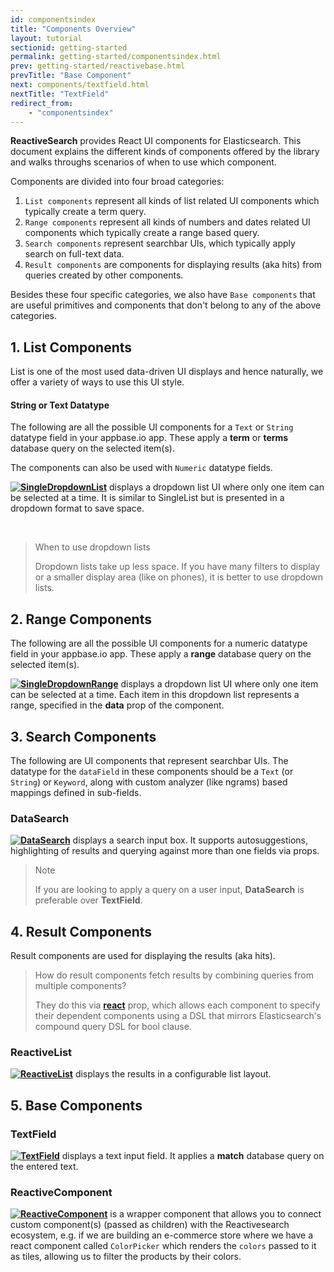 ```yaml
---
id: componentsindex
title: "Components Overview"
layout: tutorial
sectionid: getting-started
permalink: getting-started/componentsindex.html
prev: getting-started/reactivebase.html
prevTitle: "Base Component"
next: components/textfield.html
nextTitle: "TextField"
redirect_from:
    - "componentsindex"
---
```


**ReactiveSearch** provides React UI components for Elasticsearch. This document explains the different kinds of components offered by the library and walks throughs scenarios of when to use which component.

Components are divided into four broad categories:  
1. `List components` represent all kinds of list related UI components which typically create a term query.
2. `Range components` represent all kinds of numbers and dates related UI components which typically create a range based query.
3. `Search components` represent searchbar UIs, which typically apply search on full-text data.
4. `Result components` are components for displaying results (aka hits) from queries created by other components.

Besides these four specific categories, we also have `Base components` that are useful primitives and components that don't belong to any of the above categories.

## 1. List Components

List is one of the most used data-driven UI displays and hence naturally, we offer a variety of ways to use this UI style.

#### String or Text Datatype

The following are all the possible UI components for a `Text` or `String` datatype field in your appbase.io app. These apply a **term** or **terms** database query on the selected item(s).

The components can also be used with `Numeric` datatype fields.

<p>
<img src="https://imgur.com/a1be47e.png" style="float:left">

**[SingleDropdownList](/components/singledropdownlist.html)** displays a dropdown list UI where only one item can be selected at a time. It is similar to SingleList but is presented in a dropdown format to save space.
</p>
<br>

> When to use dropdown lists
>
> Dropdown lists take up less space. If you have many filters to display or a smaller display area (like on phones), it is better to use dropdown lists.

## 2. Range Components

The following are all the possible UI components for a numeric datatype field in your appbase.io app. These apply a **range** database query on the selected item(s).

<p>
<img src="https://imgur.com/2xxBIUg.png" style="float:left">

**[SingleDropdownRange](/components/singledropdownrange.html)** displays a dropdown list UI where only one item can be selected at a time. Each item in this dropdown list represents a range, specified in the **data** prop of the component.
</p>

## 3. Search Components

The following are UI components that represent searchbar UIs. The datatype for the `dataField` in these components should be a `Text` (or `String`) or `Keyword`, along with custom analyzer (like ngrams) based mappings defined in sub-fields.

### DataSearch

<p>
<img src="https://imgur.com/kbnVVkZ.png" style="float:left">

**[DataSearch](/components/datasearch.html)** displays a search input box. It supports autosuggestions, highlighting of results and querying against more than one fields via props.
</p>

> <i class="fa fa-info-circle"></i> Note
>
> If you are looking to apply a query on a user input, **DataSearch** is preferable over **TextField**.

## 4. Result Components

Result components are used for displaying the results (aka hits).

> How do result components fetch results by combining queries from multiple components?
>
> They do this via [**react**](https://opensource.appbase.io/reactive-manual/advanced/react.html) prop, which allows each component to specify their dependent components using a DSL that mirrors Elasticsearch's compound query DSL for bool clause.

### ReactiveList

<p>
<img src="https://imgur.com/PCBwK7t.png" style="float:left">

**[ReactiveList](/components/reactivelist.html)** displays the results in a configurable list layout.
</p>

## 5. Base Components

### TextField

<p>
<img src="https://imgur.com/PgOi2QY.png" style="float:left">

**[TextField](/components/textfield.html)** displays a text input field. It applies a **match** database query on the entered text.
</p>


### ReactiveComponent

<p>
<img src="https://imgur.com/QgjzJv5.png" style="float:left">

**[ReactiveComponent](/advanced/reactivecomponent.html)** is a wrapper component that allows you to connect custom component(s) (passed as children) with the Reactivesearch ecosystem, e.g. if we are building an e-commerce store where we have a react component called `ColorPicker` which renders the `colors` passed to it as tiles, allowing us to filter the products by their colors.
</p>